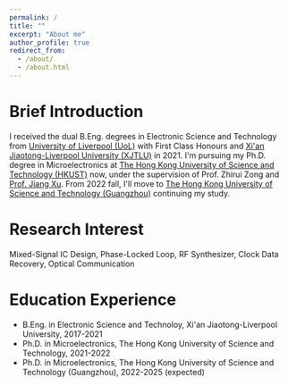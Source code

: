 ```yaml
---
permalink: /
title: ""
excerpt: "About me"
author_profile: true
redirect_from: 
  - /about/
  - /about.html
---
```


Brief Introduction
=====
I received the dual B.Eng. degrees in Electronic Science and Technology from [University of Liverpool (UoL)](https://www.liverpool.ac.uk) with First Class Honours and [Xi'an Jiaotong-Liverpool University (XJTLU)](https://www.xjtlu.edu.cn/en) in 2021. I'm pursuing my Ph.D. degree in Microelectronics at [The Hong Kong University of Science and Technology (HKUST)](https://hkust.edu.hk) now, under the supervision of Prof. Zhirui Zong and [Prof. Jiang Xu](https://eexu.home.ece.ust.hk). From 2022 fall, I'll move to 
[The Hong Kong University of Science and Technology (Guangzhou)](https://hkust-gz.edu.cn) continuing my study.

Research Interest
=====
Mixed-Signal IC Design, Phase-Locked Loop, RF Synthesizer, Clock Data Recovery, Optical Communication

Education Experience
=====
* B.Eng. in Electronic Science and Technoloy, Xi'an Jiaotong-Liverpool University, 2017-2021
* Ph.D. in Microelectronics, The Hong Kong University of Science and Technology, 2021-2022
* Ph.D. in Microelectronics, The Hong Kong University of Science and Technology (Guangzhou), 2022-2025 (expected)
